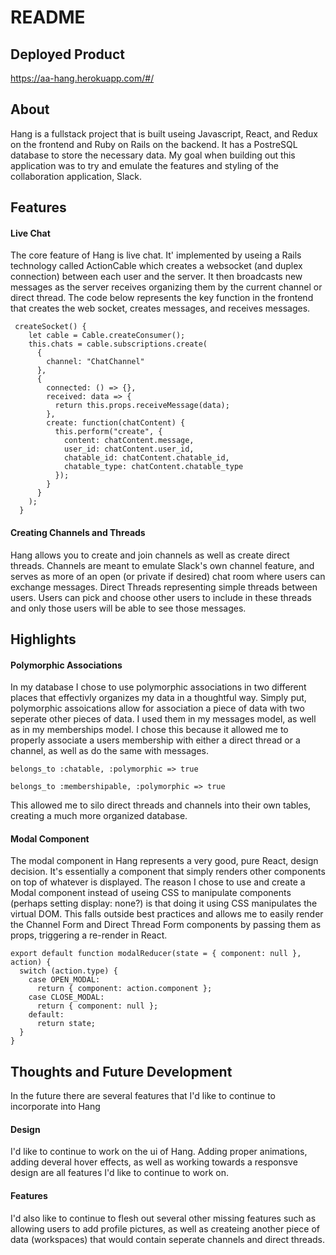 # README


## Deployed Product

https://aa-hang.herokuapp.com/#/

## About

Hang is a fullstack project that is built useing Javascript, React, and Redux on the frontend and Ruby on Rails on the backend. It has a PostreSQL database to store the necessary data. My goal when building out this application was to try and emulate the features and styling of the collaboration application, Slack. 


## Features

#### Live Chat

The core feature of Hang is live chat. It' implemented by useing a Rails technology called ActionCable which creates a websocket (and duplex connection) between each user and the server. It then broadcasts new messages as the server receives organizing them by the current channel or direct thread. The code below represents the key function in the frontend that creates the web socket, creates messages, and receives messages.

```
 createSocket() {
    let cable = Cable.createConsumer();
    this.chats = cable.subscriptions.create(
      {
        channel: "ChatChannel"
      },
      {
        connected: () => {},
        received: data => {
          return this.props.receiveMessage(data);
        },
        create: function(chatContent) {
          this.perform("create", {
            content: chatContent.message,
            user_id: chatContent.user_id,
            chatable_id: chatContent.chatable_id,
            chatable_type: chatContent.chatable_type
          });
        }
      }
    );
  }
  ```
  
#### Creating Channels and Threads

Hang allows you to create and join channels as well as create direct threads. Channels are meant to emulate Slack's own channel feature, and serves as more of an open (or private if desired) chat room where users can exchange messages. Direct Threads representing simple threads between users. Users can pick and choose other users to include in these threads and only those users will be able to see those messages.


## Highlights

#### Polymorphic Associations

In my database I chose to use polymorphic associations in two different places that effectivly organizes my data in a thoughtful way. Simply put, polymorphic assoications allow for association a piece of data with two seperate other pieces of data. I used them in my messages model, as well as in my memberships model. I chose this because it allowed me to properly associate a users membership with either a direct thread or a channel, as well as do the same with messages.

```
belongs_to :chatable, :polymorphic => true
```

```
belongs_to :membershipable, :polymorphic => true
```

This allowed me to silo direct threads and channels into their own tables, creating a much more organized database.

#### Modal Component

The modal component in Hang represents a very good, pure React, design decision. It's essentially a component that simply renders other components on top of whatever is displayed. The reason I chose to use and create a Modal component instead of useing CSS to manipulate components (perhaps setting display: none?) is that doing it using CSS manipulates the virtual DOM. This falls outside best practices and allows me to easily render the Channel Form and Direct Thread Form components by passing them as props, triggering a re-render in React.

```
export default function modalReducer(state = { component: null }, action) {
  switch (action.type) {
    case OPEN_MODAL:
      return { component: action.component };
    case CLOSE_MODAL:
      return { component: null };
    default:
      return state;
  }
}
```


## Thoughts and Future Development

In the future there are several features that I'd like to continue to incorporate into Hang

#### Design 

I'd like to continue to work on the ui of Hang. Adding proper animations, adding deveral hover effects, as well as working towards a responsve design are all features I'd like to continue to work on. 

#### Features

I'd also like to continue to flesh out several other missing features such as allowing users to add profile pictures, as well as createing another piece of data (workspaces) that would contain seperate channels and direct threads.


  

